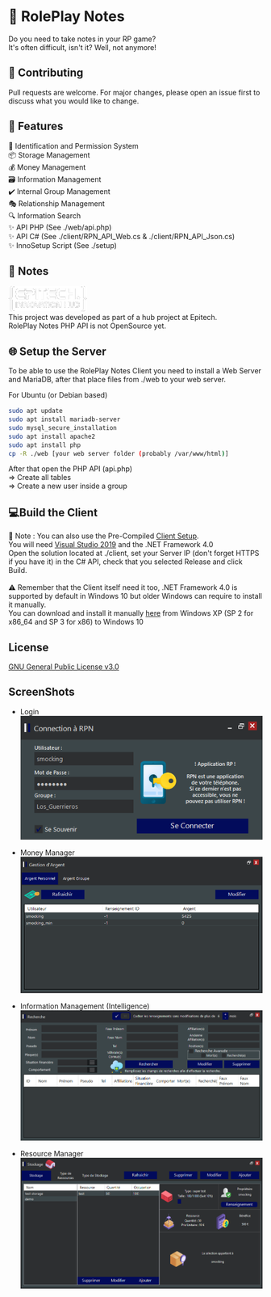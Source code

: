 # 📝 RolePlay Notes

Do you need to take notes in your RP game?\
It's often difficult, isn't it? Well, not anymore!


## 🔨 Contributing
Pull requests are welcome. For major changes, please open an issue first to discuss what you would like to change.

## 🧾 Features
🛂 Identification and Permission System\
📦 Storage Management\
💰 Money Management\
🗃️ Information Management\
✔️ Internal Group Management\
🎭 Relationship Management\
🔍 Information Search\
✨ API PHP (See ./web/api.php)\
✨ API C# (See ./client/RPN_API_Web.cs & ./client/RPN_API_Json.cs)\
✨ InnoSetup Script (See ./setup)


## 📖 Notes
![image](https://raw.githubusercontent.com/EnergyCube/RolePlay_Notes/main/screenshots/tek_hub.png)\
This project was developed as part of a hub project at Epitech.\
RolePlay Notes PHP API is not OpenSource yet.

## 🌐 Setup the Server

To be able to use the RolePlay Notes Client you need to install a Web Server and MariaDB, after that place files from ./web to your web server.

For Ubuntu (or Debian based)
```bash
sudo apt update
sudo apt install mariadb-server
sudo mysql_secure_installation
sudo apt install apache2
sudo apt install php
cp -R ./web [your web server folder (probably /var/www/html)]
```
After that open the PHP API (api.php)\
=> Create all tables\
=> Create a new user inside a group

## 💻Build the Client

📝 Note : You can also use the Pre-Compiled [Client Setup](https://github.com/EnergyCube/RolePlay_Notes/releases/latest).\
You will need [Visual Studio 2019](https://visualstudio.microsoft.com/vs/) and the .NET Framework 4.0\
Open the solution located at ./client, set your Server IP (don't forget HTTPS if you have it) in the C# API, check that you selected Release and click Build.\
\
⚠️ Remember that the Client itself need it too, .NET Framework 4.0 is supported by default in Windows 10 but older Windows can require to install it manually.\
You can download and install it manually [here](https://www.microsoft.com/en-us/download/details.aspx?id=17851) from Windows XP (SP 2 for x86_64 and SP 3 for x86) to Windows 10

## License
[GNU General Public License v3.0](https://github.com/EnergyCube/RolePlay_Notes/blob/main/LICENSE)

## ScreenShots
* Login\
![image](https://raw.githubusercontent.com/EnergyCube/RolePlay_Notes/main/screenshots/login.PNG)

* Money Manager\
![image](https://raw.githubusercontent.com/EnergyCube/RolePlay_Notes/main/screenshots/money_manager.PNG)

* Information Management (Intelligence) \
![image](https://raw.githubusercontent.com/EnergyCube/RolePlay_Notes/main/screenshots/rens_search.PNG)

* Resource Manager\
![image](https://raw.githubusercontent.com/EnergyCube/RolePlay_Notes/main/screenshots/ress_manager.PNG)